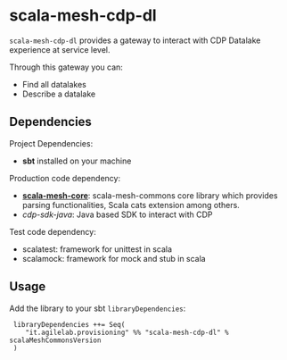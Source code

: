 # scala-mesh-cdp-dl

`scala-mesh-cdp-dl` provides a gateway to interact with CDP Datalake experience at service level.

Through this gateway you can:
* Find all datalakes
* Describe a datalake

## Dependencies

Project Dependencies:

* **sbt** installed on your machine

Production code dependency:

* [**scala-mesh-core**](../core): scala-mesh-commons core library which provides parsing functionalities, Scala cats extension among others.
* *cdp-sdk-java*: Java based SDK to interact with CDP

Test code dependency:

* scalatest: framework for unittest in scala
* scalamock: framework for mock and stub in scala

## Usage

Add the library to your sbt `libraryDependencies`:

```
 libraryDependencies ++= Seq(
    "it.agilelab.provisioning" %% "scala-mesh-cdp-dl" % scalaMeshCommonsVersion
 )
```
